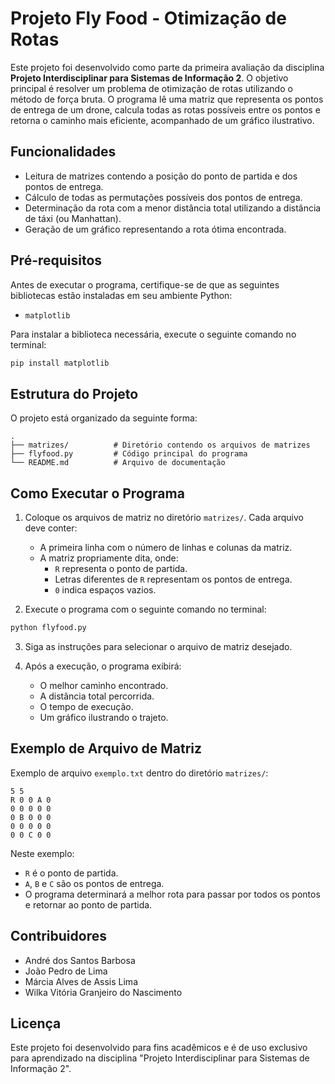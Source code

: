# Projeto Fly Food - Otimização de Rotas

Este projeto foi desenvolvido como parte da primeira avaliação da disciplina **Projeto Interdisciplinar para Sistemas de Informação 2**. O objetivo principal é resolver um problema de otimização de rotas utilizando o método de força bruta. O programa lê uma matriz que representa os pontos de entrega de um drone, calcula todas as rotas possíveis entre os pontos e retorna o caminho mais eficiente, acompanhado de um gráfico ilustrativo.

## Funcionalidades

- Leitura de matrizes contendo a posição do ponto de partida e dos pontos de entrega.
- Cálculo de todas as permutações possíveis dos pontos de entrega.
- Determinação da rota com a menor distância total utilizando a distância de táxi (ou Manhattan).
- Geração de um gráfico representando a rota ótima encontrada.

## Pré-requisitos

Antes de executar o programa, certifique-se de que as seguintes bibliotecas estão instaladas em seu ambiente Python:

- `matplotlib`

Para instalar a biblioteca necessária, execute o seguinte comando no terminal:

```bash
pip install matplotlib
```

## Estrutura do Projeto

O projeto está organizado da seguinte forma:

```
.
├── matrizes/          # Diretório contendo os arquivos de matrizes
├── flyfood.py         # Código principal do programa
└── README.md          # Arquivo de documentação
```

## Como Executar o Programa

1. Coloque os arquivos de matriz no diretório `matrizes/`. Cada arquivo deve conter:
   - A primeira linha com o número de linhas e colunas da matriz.
   - A matriz propriamente dita, onde:
     - `R` representa o ponto de partida.
     - Letras diferentes de `R` representam os pontos de entrega.
     - `0` indica espaços vazios.

2. Execute o programa com o seguinte comando no terminal:

```bash
python flyfood.py
```

3. Siga as instruções para selecionar o arquivo de matriz desejado.

4. Após a execução, o programa exibirá:
   - O melhor caminho encontrado.
   - A distância total percorrida.
   - O tempo de execução.
   - Um gráfico ilustrando o trajeto.

## Exemplo de Arquivo de Matriz

Exemplo de arquivo `exemplo.txt` dentro do diretório `matrizes/`:

```
5 5
R 0 0 A 0
0 0 0 0 0
0 B 0 0 0
0 0 0 0 0
0 0 C 0 0
```

Neste exemplo:
- `R` é o ponto de partida.
- `A`, `B` e `C` são os pontos de entrega.
- O programa determinará a melhor rota para passar por todos os pontos e retornar ao ponto de partida.

## Contribuidores

- André dos Santos Barbosa
- João Pedro de Lima
- Márcia Alves de Assis Lima
- Wilka Vitória Granjeiro do Nascimento

## Licença

Este projeto foi desenvolvido para fins acadêmicos e é de uso exclusivo para aprendizado na disciplina "Projeto Interdisciplinar para Sistemas de Informação 2".
